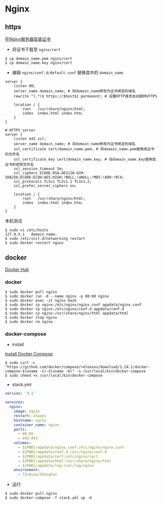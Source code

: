 # Nginx

## https

[在Nginx服务器安装证书](https://help.aliyun.com/document_detail/98728.html)

- 将证书下载至 `nginx/cert`

```shell script
$ cp domain_name.pem nginx/cert
$ cp domain_name.key nginx/cert
```

- 编辑 `nginx/conf.d/default.conf` 替换其中的 `domain_name`

```
server {
    listen 80;
    server_name domain_name; # 将domain_name修改为证书绑定的域名
    rewrite ^(.*)$ https://$host$1 permanent; # 设置HTTP请求自动跳转HTTPS

    location / {
        root   /usr/share/nginx/html;
        index  index.html index.htm;
    }
}

# HTTPS server
server {
    listen 443 ssl;
    server_name domain_name; # 将domain_name修改为证书绑定的域名
    ssl_certificate cert/domain_name.pem; # 将domain_name.pem替换成证书的文件名
    ssl_certificate_key cert/domain_name.key; # 将domain_name.key替换成证书的密钥文件名
    ssl_session_timeout 5m;
    ssl_ciphers ECDHE-RSA-AES128-GCM-SHA256:ECDHE:ECDH:AES:HIGH:!NULL:!aNULL:!MD5:!ADH:!RC4;
    ssl_protocols TLSv1 TLSv1.1 TLSv1.2;
    ssl_prefer_server_ciphers on;

    location / {
        root   /usr/share/nginx/html;
        index  index.html index.htm;
    }
}
```

本机测试

```shell script
$ sudo vi /etc/hosts
127.0.X.1	domain_name;
$ sudo /etc/init.d/networking restart
$ sudo docker restart nginx
```

## docker

[Docker Hub](https://hub.docker.com/_/nginx)

### docker

```shell script
$ sudo docker pull nginx
$ sudo docker run -d --name nginx -p 80:80 nginx
$ sudo docker exec -it nginx bash
$ sudo docker cp nginx:/etc/nginx/nginx.conf appdata/nginx.conf
$ sudo docker cp nginx:/etc/nginx/conf.d appdata/conf.d
$ sudo docker cp nginx:/usr/share/nginx/html appdata/html
$ sudo docker stop nginx
$ sudo docker rm nginx
```

### docker-compose

- install

[Install Docker Compose](https://docs.docker.com/compose/install/)

```shell script
$ sudo curl -L "https://github.com/docker/compose/releases/download/1.24.1/docker-compose-$(uname -s)-$(uname -m)" -o /usr/local/bin/docker-compose
$ sudo chmod +x /usr/local/bin/docker-compose
```

- stack.yml

```yaml
version: '3.1'

services:
  nginx:
    image: nginx
    restart: always
    hostname: nginx
    container_name: nginx
    ports:
      - 80:80
      - 443:443
    volumes:
      - ${PWD}/appdata/nginx.conf:/etc/nginx/nginx.conf
      - ${PWD}/appdata/conf.d:/etc/nginx/conf.d
      - ${PWD}/appdata/cert:/etc/nginx/cert
      - ${PWD}/appdata/html:/usr/share/nginx/html
      - ${PWD}/appdata/log:/var/log/nginx
    environment:
      - TZ=Asia/Shanghai
```

- 运行

```shell script
$ sudo docker pull nginx
$ sudo docker-compose -f stack.yml up -d
```